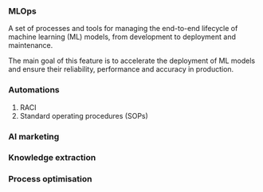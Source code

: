 ### MLOps
A set of processes and tools for managing the end-to-end lifecycle of machine learning (ML) models, from development to deployment and maintenance.

The main goal of this feature is to accelerate the deployment of ML models and ensure their reliability, performance and accuracy in production.

### Automations
1. RACI
2. Standard operating procedures (SOPs)

### AI marketing

### Knowledge extraction

### Process optimisation